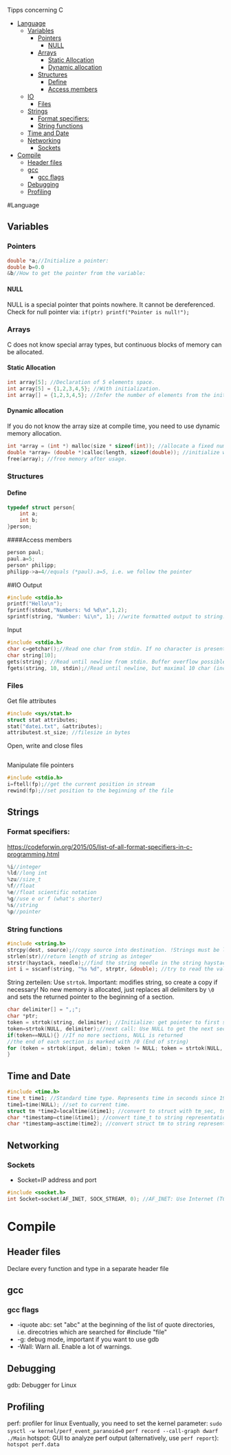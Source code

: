Tipps concerning C

<!-- @import "[TOC]" {cmd="toc" depthFrom=1 depthTo=6 orderedList=false} -->

<!-- code_chunk_output -->

- [Language](#language)
  - [Variables](#variables)
    - [Pointers](#pointers)
      - [NULL](#null)
    - [Arrays](#arrays)
      - [Static Allocation](#static-allocation)
      - [Dynamic allocation](#dynamic-allocation)
    - [Structures](#structures)
      - [Define](#define)
      - [Access members](#access-members)
  - [IO](#io)
    - [Files](#files)
  - [Strings](#strings)
    - [Format specifiers:](#format-specifiers)
    - [String functions](#string-functions)
  - [Time and Date](#time-and-date)
  - [Networking](#networking)
    - [Sockets](#sockets)
- [Compile](#compile)
  - [Header files](#header-files)
  - [gcc](#gcc)
    - [gcc flags](#gcc-flags)
  - [Debugging](#debugging)
  - [Profiling](#profiling)

<!-- /code_chunk_output -->
#Language

## Variables


### Pointers
```C
double *a;//Initialize a pointer:
double b=0.0
&b//How to get the pointer from the variable:
```
#### NULL
NULL is a special pointer that points nowhere. It cannot be dereferenced. Check for null pointer via: `if(ptr) printf("Pointer is null!");`

### Arrays
C does not know special array types, but continuous blocks of memory can be allocated.
#### Static Allocation
```C
int array[5]; //Declaration of 5 elements space.
int array[5] = {1,2,3,4,5}; //With initialization.
int array[] = {1,2,3,4,5}; //Infer the number of elements from the initialization.
```
#### Dynamic allocation
If you do not know the array size at compile time, you need to use dynamic memory allocation.
```C
int *array = (int *) malloc(size * sizeof(int)); //allocate a fixed number of bytes in  memory without cleaning and return a pointer to it
double *array= (double *)calloc(length, sizeof(double)); //initialize with 0
free(array); //free memory after usage. 
```

### Structures
#### Define
```C
typedef struct person{
    int a;
    int b;
}person;
```
####Access members
```C
person paul;
paul.a=5;
person* philipp;
philipp->a=4//equals (*paul).a=5, i.e. we follow the pointer
```

##IO
Output
```C
#include <stdio.h>
printf("Hello\n");
fprintf(stdout,"Numbers: %d %d\n",1,2);
sprintf(string, "Number: %i\n", 1); //write formatted output to string.
```
Input
```C
#include <stdio.h>
char c=getchar();//Read one char from stdin. If no character is present, wait until the user specified one or more char and presses ENTER. (if multiple char are typed in, the following calls to getchar() will first return these before waiting again!)
char string[10];
gets(string); //Read until newline from stdin. Buffer overflow possible!
fgets(string, 10, stdin);//Read until newline, but maximal 10 char (including \n and \0)
```
### Files
Get file attributes
```C
#include <sys/stat.h>
struct stat attributes;
stat("datei.txt", &attributes);
attributest.st_size; //filesize in bytes
```
Open, write and close files
```C

```
Manipulate file pointers
```C
#include <stdio.h>
i=ftell(fp);//get the current position in stream
rewind(fp);//set position to the beginning of the file
```

## Strings

### Format specifiers: 
https://codeforwin.org/2015/05/list-of-all-format-specifiers-in-c-programming.html
```C
%i//integer
%ld//long int
%zu//size_t
%f//float
%e//float scientific notation
%g//use e or f (what's shorter)
%s//string
%p//pointer
```
### String functions
```C
#include <string.h>
strcpy(dest, source);//copy source into destination. !Strings must be long enough!
strlen(str)//return length of string as integer
strstr(haystack, needle);//find the string needle in the string haystack and return a pointer to the first occurrence (null if not found)
int i = sscanf(string, "%s %d", strptr, &double); //try to read the values in the format string from the given string and put the results in the given variables. Returns the number of successfully read variables.
```


String zerteilen: Use `strtok`. Important: modifies string, so create a copy if necessary! No new memory is allocated, just replaces all delimiters by `\0` and sets the returned pointer to the beginning of a section.
```C
char delimiter[] = ",;";
char *ptr;
token = strtok(string, delimiter); //Initialize: get pointer to first section
token=strtok(NULL, delimiter);//next call: Use NULL to get the next section
if(token==NULL){} //If no more sections, NULL is returned
//the end of each section is marked with /0 (End of string)
for (token = strtok(input, delim); token != NULL; token = strtok(NULL, delim))//Short combination
}
```
## Time and Date
```C
#include <time.h>
time_t time1; //Standard time type. Represents time in seconds since 1970.
time1=time(NULL); //set to current time.
struct tm *time2=localtime(&time1); //convert to struct with tm_sec, tm_min, tm_hour,...
char *timestamp=ctime(&time1); //convert time_t to string representation.
char *timestamp=asctime(time2); //convert struct tm to string representation.
```
## Networking
### Sockets
* Socket=IP address and port
```C
#include <socket.h>
int Socket=socket(AF_INET, SOCK_STREAM, 0); //AF_INET: Use Internet (TCP/IP), SOCK_STEAM: two way stream (TCP), 0: standard protocoll for this socket type

```

# Compile
## Header files
Declare every function and type in a separate header file

## gcc
### gcc flags
* -iquote abc: set "abc" at the beginning of the list of quote directories, i.e. direcotries which are searched for #include "file"
* -g: debug mode, important if you want to use gdb
* -Wall: Warn all. Enable a lot of warnings.

## Debugging
gdb: Debugger for Linux

## Profiling
perf: profiler for linux
Eventually, you need to set the kernel parameter: `sudo sysctl -w kernel/perf_event_paranoid=0`
`perf record --call-graph dwarf ./Main`
hotspot: GUI to analyze perf output (alternatively, use `perf report`): `hotspot perf.data`